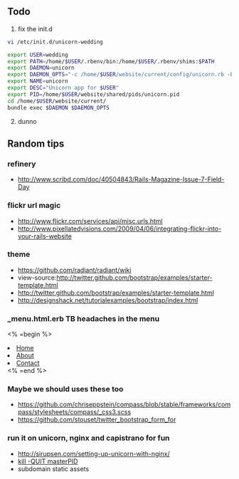 
## Todo

1) fix the init.d
```bash
vi /etc/init.d/unicorn-wedding
```
```bash
export USER=wedding
export PATH=/home/$USER/.rbenv/bin:/home/$USER/.rbenv/shims:$PATH
export DAEMON=unicorn
export DAEMON_OPTS="-c /home/$USER/website/current/config/unicorn.rb -E production -D"
export NAME=unicorn
export DESC="Unicorn app for $USER"
export PID=/home/$USER/website/shared/pids/unicorn.pid
cd /home/$USER/website/current/
bundle exec $DAEMON $DAEMON_OPTS
```

2) dunno

## Random tips

### refinery
  
 - http://www.scribd.com/doc/40504843/Rails-Magazine-Issue-7-Field-Day

### flickr url magic

 - http://www.flickr.com/services/api/misc.urls.html
 - http://www.pixellatedvisions.com/2009/04/06/integrating-flickr-into-your-rails-website


### theme

 - https://github.com/radiant/radiant/wiki
 - view-source:http://twitter.github.com/bootstrap/examples/starter-template.html
 - http://twitter.github.com/bootstrap/examples/starter-template.html
 - http://designshack.net/tutorialexamples/bootstrap/index.html

### _menu.html.erb TB headaches in the menu 

 <% =begin %>
  <li class="active"><a href="#">Home</a></li>
  <li><a href="#about">About</a></li>
  <li><a href="#contact">Contact</a></li>
 <% =end %>

### Maybe we should uses these too

 - https://github.com/chriseppstein/compass/blob/stable/frameworks/compass/stylesheets/compass/_css3.scss
 - https://github.com/stouset/twitter_bootstrap_form_for

### run it on unicorn, nginx and capistrano for fun

 - http://sirupsen.com/setting-up-unicorn-with-nginx/ 
 - [kill -QUIT masterPID](http://unicorn.bogomips.org/SIGNALS.html)
 - subdomain static assets
